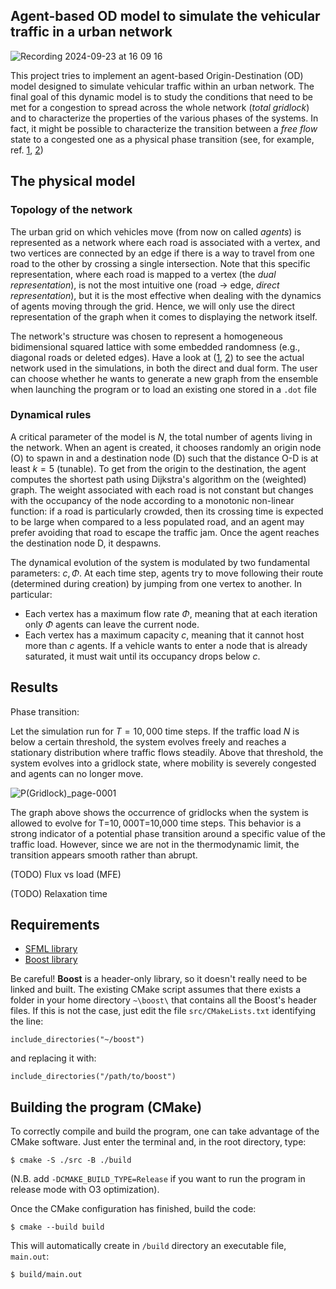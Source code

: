 ## Agent-based OD model to simulate the vehicular traffic in a urban network

![Recording 2024-09-23 at 16 09 16](https://github.com/user-attachments/assets/d2372c9b-89a6-4715-81ed-6e4b350fc863)

This project tries to implement an agent-based Origin-Destination (OD) model designed to simulate vehicular traffic within an urban network. The final goal of this dynamic model is to study the conditions that need to be met for a congestion to spread across the whole network (_total gridlock_) and to characterize the properties of the various phases of the systems. In fact, it might be possible to characterize the transition between a _free flow_ state to a congested one as a physical phase transition (see, for example, ref. [1](https://www.pnas.org/doi/pdf/10.1073/pnas.1801545116), [2](https://www.nature.com/articles/s42005-023-01144-w))

## The physical model

### Topology of the network
The urban grid on which vehicles move (from now on called _agents_) is represented as a network where each road is associated with a vertex, and two vertices are connected by an edge if there is a way to travel from one road to the other by crossing a single intersection. Note that this specific representation, where each road is mapped to a vertex (the _dual representation_), is not the most intuitive one (road -> edge, _direct representation_), but it is the most effective when dealing with the dynamics of agents moving through the grid. Hence, we will only use the direct representation of the graph when it comes to displaying the network itself.

The network's structure was chosen to represent a homogeneous bidimensional squared lattice with some embedded randomness (e.g., diagonal roads or deleted edges). Have a look at ([1](graph/graph.png), [2](graph/graph_dual.png)) to see the actual network used in the simulations, in both the direct and dual form. The user can choose whether he wants to generate a new graph from the ensemble when launching the program or to load an existing one stored in a `.dot` file

### Dynamical rules
A critical parameter of the model is $N$, the total number of agents living in the network. When an agent is created, it chooses randomly an origin node (O) to spawn in and a destination node (D) such that the distance O-D is at least $k=5$ (tunable). To get from the origin to the destination, the agent computes the shortest path using Dijkstra's algorithm on the (weighted) graph. The weight associated with each road is not constant but changes with the occupancy of the node according to a monotonic non-linear function: if a road is particularly crowded, then its crossing time is expected to be large when compared to a less populated road, and an agent may prefer avoiding that road to escape the traffic jam. Once the agent reaches the destination node D, it despawns.

The dynamical evolution of the system is modulated by two fundamental parameters: $c, \Phi$. At each time step, agents try to move following their route (determined during creation) by jumping from one vertex to another. In particular:

- Each vertex has a maximum flow rate $\Phi$, meaning that at each iteration only $\Phi$ agents can leave the current node.
- Each vertex has a maximum capacity $c$, meaning that it cannot host more than $c$ agents. If a vehicle wants to enter a node that is already saturated, it must wait until its occupancy drops below $c$.


## Results

Phase transition:

Let the simulation run for $T=10,000$ time steps. If the traffic load $N$ is below a certain threshold, the system evolves freely and reaches a stationary distribution where traffic flows steadily. Above that threshold, the system evolves into a gridlock state, where mobility is severely congested and agents can no longer move.

![P(Gridlock)_page-0001](https://github.com/user-attachments/assets/2837fef7-2334-44a0-8dc0-3c1c77412695)


The graph above shows the occurrence of gridlocks when the system is allowed to evolve for T=10, ⁣000T=10,000 time steps. This behavior is a strong indicator of a potential phase transition around a specific value of the traffic load. However, since we are not in the thermodynamic limit, the transition appears smooth rather than abrupt.


(TODO) Flux vs load (MFE)

(TODO) Relaxation time


## Requirements
- [SFML library](https://www.sfml-dev.org/)
- [Boost library](https://www.boost.org/)

Be careful! __Boost__ is a header-only library, so it doesn't really need to be linked and built. The existing CMake script assumes that there exists a folder in your home directory `~\boost\` that contains all the Boost's header files. If this is not the case, just edit the file `src/CMakeLists.txt` identifying the line:

`include_directories("~/boost")`

and replacing it with: 

`include_directories("/path/to/boost")`



## Building the program (CMake)

To correctly compile and build the program, one can take advantage of the CMake software. Just enter the terminal and, in the root directory, type:

`$ cmake -S ./src -B ./build `

(N.B. add `-DCMAKE_BUILD_TYPE=Release` if you want to run the program in release mode with O3 optimization).

Once the CMake configuration has finished, build the code:

`$ cmake --build build`

This will automatically create in `/build` directory an executable file, `main.out`:

`$ build/main.out`

